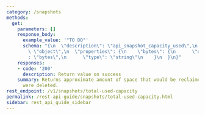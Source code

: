 ```yaml
---
category: /snapshots
methods:
  get:
    parameters: []
    response_body:
      example_value: '"TO DO"'
      schema: "{\n  \"description\": \"api_snapshot_capacity_used\",\n  \"type\":\
        \ \"object\",\n  \"properties\": {\n    \"bytes\": {\n      \"description\"\
        : \"bytes\",\n      \"type\": \"string\"\n    }\n  }\n}"
    responses:
    - code: '200'
      description: Return value on success
    summary: Returns approximate amount of space that would be reclaimed if all snapshots
      were deleted.
rest_endpoint: /v1/snapshots/total-used-capacity
permalink: /rest-api-guide/snapshots/total-used-capacity.html
sidebar: rest_api_guide_sidebar
---
```

